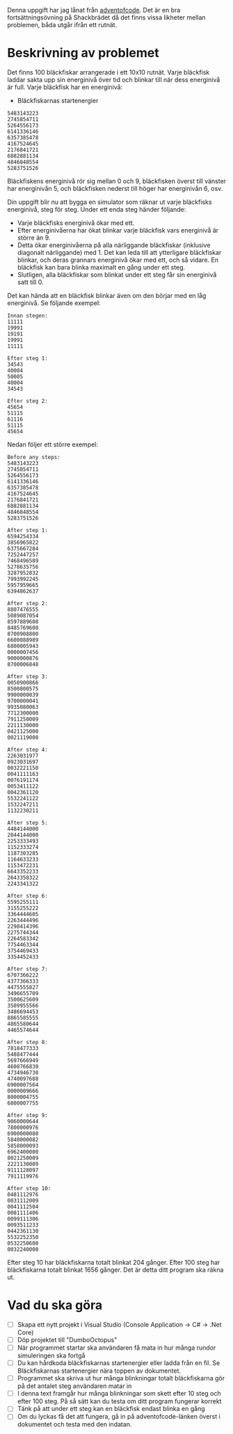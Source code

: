 Denna uppgift har jag lånat från [adventofcode](https://adventofcode.com/2021/day/11). Det är en bra fortsättningsövning på Shackbrädet då det finns vissa likheter mellan problemen, båda utgår ifrån ett rutnät.

# Beskrivning av problemet

Det finns 100 bläckfiskar arrangerade i ett 10x10 rutnät. Varje bläckfisk laddar sakta upp sin energinivå över tid och blinkar till när dess energinivå är full. Varje bläckfisk har en energinivå:

- Bläckfiskarnas startenergier

```
5483143223
2745854711
5264556173
6141336146
6357385478
4167524645
2176841721
6882881134
4846848554
5283751526
```

Bläckfiskens energinivå rör sig mellan 0 och 9, bläckfisken överst till vänster har energinivån 5, och bläckfisken nederst till höger har energinivån 6, osv.

Din uppgift blir nu att bygga en simulator som räknar ut varje bläckfisks energinivå, steg för steg. Under ett enda steg händer följande:
- Varje bläckfisks energinivå ökar med ett.
- Efter energinivåerna har ökat blinkar varje bläckfisk vars energinivå är större än 9.
- Detta ökar energinivåerna på alla närliggande bläckfiskar (inklusive diagonalt närliggande) med 1. Det kan leda till att ytterligare bläckfiskar blinkar, och deras grannars energinivå ökar med ett, och så vidare. En bläckfisk kan bara blinka maximalt en gång under ett steg.
- Slutligen, alla bläckfiskar som blinkat under ett steg får sin energinivå satt till 0.

Det kan hända att en bläckfisk blinkar även om den börjar med en låg energinivå. Se följande exempel:
```
Innan stegen:
11111
19991
19191
19991
11111

Efter steg 1:
34543
40004
50005
40004
34543

Efter steg 2:
45654
51115
61116
51115
45654
```

Nedan följer ett större exempel:

```
Before any steps:
5483143223
2745854711
5264556173
6141336146
6357385478
4167524645
2176841721
6882881134
4846848554
5283751526

After step 1:
6594254334
3856965822
6375667284
7252447257
7468496589
5278635756
3287952832
7993992245
5957959665
6394862637

After step 2:
8807476555
5089087054
8597889608
8485769600
8700908800
6600088989
6800005943
0000007456
9000000876
8700006848

After step 3:
0050900866
8500800575
9900000039
9700000041
9935080063
7712300000
7911250009
2211130000
0421125000
0021119000

After step 4:
2263031977
0923031697
0032221150
0041111163
0076191174
0053411122
0042361120
5532241122
1532247211
1132230211

After step 5:
4484144000
2044144000
2253333493
1152333274
1187303285
1164633233
1153472231
6643352233
2643358322
2243341322

After step 6:
5595255111
3155255222
3364444605
2263444496
2298414396
2275744344
2264583342
7754463344
3754469433
3354452433

After step 7:
6707366222
4377366333
4475555827
3496655709
3500625609
3509955566
3486694453
8865585555
4865580644
4465574644

After step 8:
7818477333
5488477444
5697666949
4608766830
4734946730
4740097688
6900007564
0000009666
8000004755
6800007755

After step 9:
9060000644
7800000976
6900000080
5840000082
5858000093
6962400000
8021250009
2221130009
9111128097
7911119976

After step 10:
0481112976
0031112009
0041112504
0081111406
0099111306
0093511233
0442361130
5532252350
0532250600
0032240000
```

Efter steg 10 har bläckfiskarna totalt blinkat 204 gånger. Efter 100 steg har bläckfiskarna totalt blinkat 1656 gånger. Det är detta ditt program ska räkna ut.

# Vad du ska göra

- [ ]  Skapa ett nytt projekt i Visual Studio (Console Application → C# → .Net Core)
- [ ]  Döp projektet till "DumboOctopus"
- [ ]  När programmet startar ska användaren få mata in hur många rundor simuleringen ska fortgå
- [ ]  Du kan hårdkoda bläckfiskarnas startenergier eller ladda från en fil. Se Bläckfiskarnas startenergier nära toppen av dokumentet.
- [ ]  Programmet ska skriva ut hur många blinkningar totalt bläckfiskarna gör på det antalet steg användaren matar in
- [ ]  I denna text framgår hur många blinkningar som skett efter 10 steg och efter 100 steg. På så sätt kan du testa om ditt program fungerar korrekt
- [ ]  Tänk på att under ett steg kan en bläckfisk endast blinka en gång
- [ ]  Om du lyckas få det att fungera, gå in på adventofcode-länken överst i dokumentet och testa med den indatan.
